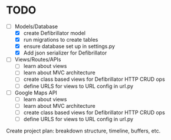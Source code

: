 # TODO

- [ ] Models/Database
  - [x] create Defibrillator model
  - [x] run migrations to create tables
  - [x] ensure database set up in settings.py
  - [x] Add json serializer for Defibrillator
- [ ] Views/Routes/APIs
  - [ ] learn about views
  - [ ] learn about MVC architecture
  - [ ] create class based views for Defibrillator HTTP CRUD ops
  - [ ] define URLS for views to URL config in url.py
- [ ] Google Maps API
  - [ ] learn about views
  - [ ] learn about MVC architecture
  - [ ] create class based views for Defibrillator HTTP CRUD ops
  - [ ] define URLS for views to URL config in url.py

Create project plan: breakdown structure, timeline, buffers, etc.
